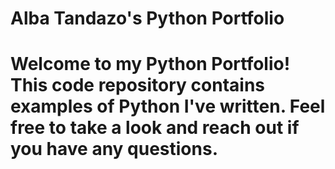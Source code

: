 # Alba Tandazo's Python Portfolio
# Welcome to my Python Portfolio! This code repository contains examples of Python I've written. Feel free to take a look and reach out if you have any questions.
